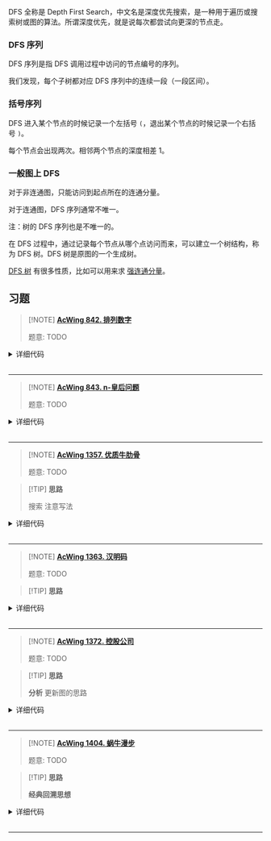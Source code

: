 
DFS 全称是 Depth First Search，中文名是深度优先搜索，是一种用于遍历或搜索树或图的算法。所谓深度优先，就是说每次都尝试向更深的节点走。

### DFS 序列

DFS 序列是指 DFS 调用过程中访问的节点编号的序列。

我们发现，每个子树都对应 DFS 序列中的连续一段（一段区间）。

### 括号序列

DFS 进入某个节点的时候记录一个左括号 `(`，退出某个节点的时候记录一个右括号 `)`。

每个节点会出现两次。相邻两个节点的深度相差 1。

### 一般图上 DFS

对于非连通图，只能访问到起点所在的连通分量。

对于连通图，DFS 序列通常不唯一。

注：树的 DFS 序列也是不唯一的。

在 DFS 过程中，通过记录每个节点从哪个点访问而来，可以建立一个树结构，称为 DFS 树。DFS 树是原图的一个生成树。

[DFS 树](./scc.md#dfs) 有很多性质，比如可以用来求 [强连通分量](./scc.md)。

## 习题

> [!NOTE] **[AcWing 842. 排列数字](https://www.acwing.com/problem/content/844/)**
> 
> 题意: TODO

<details>
<summary>详细代码</summary>
<!-- tabs:start -->

##### **C++**

```cpp
#include <iostream>

using namespace std;

const int N = 10;

int n;
int path[N];

void dfs(int u, int state) {
    if (u == n) {
        for (int i = 0; i < n; i++) printf("%d ", path[i]);
        puts("");

        return;
    }

    for (int i = 0; i < n; i++)
        if (!(state >> i & 1)) {
            path[u] = i + 1;
            dfs(u + 1, state + (1 << i));
        }
}

int main() {
    scanf("%d", &n);

    dfs(0, 0);

    return 0;
}
```

##### **Python**

```python
def dfs(path, length):
    if length == n:
        res.append(path[:])
        return
    for i in range(1, n + 1):
        if not used[i]:
            used[i] = True
            path.append(i)
            dfs(path, length + 1)
            used[i] = False
            path.pop()


if __name__ == '__main__':
    n = int(input())
    res = []
    used = [False] * (n + 1)

    dfs([], 0)
    for i in range(len(res)):
        for j in range(n):
            print(res[i][j], end=' ')
        print()
```

<!-- tabs:end -->
</details>

<br>

* * *

> [!NOTE] **[AcWing 843. n-皇后问题](https://www.acwing.com/problem/content/845/)**
> 
> 题意: TODO

<details>
<summary>详细代码</summary>
<!-- tabs:start -->

##### **C++ 1**

```cpp
// 第一种搜索顺序
#include <iostream>

using namespace std;

const int N = 10;

int n;
bool row[N], col[N], dg[N * 2], udg[N * 2];
char g[N][N];

void dfs(int x, int y, int s) {
    if (s > n) return;
    if (y == n) y = 0, x++;

    if (x == n) {
        if (s == n) {
            for (int i = 0; i < n; i++) puts(g[i]);
            puts("");
        }
        return;
    }

    g[x][y] = '.';
    dfs(x, y + 1, s);

    if (!row[x] && !col[y] && !dg[x + y] && !udg[x - y + n]) {
        row[x] = col[y] = dg[x + y] = udg[x - y + n] = true;
        g[x][y] = 'Q';
        dfs(x, y + 1, s + 1);
        g[x][y] = '.';
        row[x] = col[y] = dg[x + y] = udg[x - y + n] = false;
    }
}

int main() {
    cin >> n;

    dfs(0, 0, 0);

    return 0;
}
```

##### **C++ 2**

```cpp
// 第二种搜索顺序
#include <iostream>

using namespace std;

const int N = 20;

int n;
char g[N][N];
bool col[N], dg[N], udg[N];

void dfs(int u) {
    if (u == n) {
        for (int i = 0; i < n; i++) puts(g[i]);
        puts("");
        return;
    }

    for (int i = 0; i < n; i++)
        if (!col[i] && !dg[u + i] && !udg[n - u + i]) {
            g[u][i] = 'Q';
            col[i] = dg[u + i] = udg[n - u + i] = true;
            dfs(u + 1);
            col[i] = dg[u + i] = udg[n - u + i] = false;
            g[u][i] = '.';
        }
}

int main() {
    cin >> n;
    for (int i = 0; i < n; i++)
        for (int j = 0; j < n; j++) g[i][j] = '.';

    dfs(0);

    return 0;
}
```

##### **Python**

```python
```

<!-- tabs:end -->
</details>

<br>

* * *

> [!NOTE] **[AcWing 1357. 优质牛肋骨](https://www.acwing.com/problem/content/1359/)**
> 
> 题意: TODO

> [!TIP] **思路**
> 
> 搜索 注意写法

<details>
<summary>详细代码</summary>
<!-- tabs:start -->

##### **C++**

```cpp
#include <bits/stdc++.h>
using namespace std;

int n;

bool is_prime(int x) {
    for (int i = 2; i <= x / i; ++ i )
        if (x % i == 0)
            return false;
    return true;
}

void dfs(int x, int k) {
    if (!is_prime(x)) return;
    if (k == n) cout << x << endl;
    else {
        int d[] = {1, 3, 7, 9};
        for (int i : d)
            dfs(x * 10 + i, k + 1);
    }
}

int main() {
    cin >> n;
    dfs(2, 1), dfs(3, 1), dfs(5, 1), dfs(7, 1);
    return 0;
}
```

##### **Python**

```python

```

<!-- tabs:end -->
</details>

<br>

* * *


> [!NOTE] **[AcWing 1363. 汉明码](https://www.acwing.com/problem/content/1365/)**
> 
> 题意: TODO

> [!TIP] **思路**
> 
> 

<details>
<summary>详细代码</summary>
<!-- tabs:start -->

##### **C++**

```cpp
#include <bits/stdc++.h>
using namespace std;

const int N = 256;

int n, b, d;
bool g[N][N];
int path[N];

int get_ones(int x) {
    int res = 0;
    while (x) res += x & 1, x >>= 1;
    return res;
}

bool dfs(int u, int start) {
    if (u == n) {
        for (int i = 0; i < n; ++ i ) {
            cout << path[i];
            if ((i + 1) % 10) cout << ' ';
            else cout << endl;
        }
        return true;
    }
    for (int i = start; i < 1 << b; ++ i ) {
        bool flag = true;
        for (int j = 0; j < u; ++ j )
            if (!g[i][path[j]]) {
                flag = false;
                break;
            }
        if (flag) {
            path[u] = i;
            if (dfs(u + 1, i + 1)) return true;
        }
    }
    return false;
}

int main() {
    cin >> n >> b >> d;
    for (int i = 0; i < 1 << b; ++ i )
        for (int j = 0; j < 1 << b; ++ j )
            // if (__builtin_popcount(i ^ j) >= d)
            if (get_ones(i ^ j) >= d)
                g[i][j] = true;
    // 显然0必选 再选后面其他的    
    dfs(1, 1);
    return 0;
}
```

##### **Python**

```python

```

<!-- tabs:end -->
</details>

<br>

* * *

> [!NOTE] **[AcWing 1372. 控股公司](https://www.acwing.com/problem/content/1374/)**
> 
> 题意: TODO

> [!TIP] **思路**
> 
> **分析** 更新图的思路

<details>
<summary>详细代码</summary>
<!-- tabs:start -->

##### **C++**

```cpp
#include <bits/stdc++.h>
using namespace std;

const int N = 110;

int n = 100, m;
int w[N][N];
bool g[N][N];

void dfs(int x, int y) {
    // return 避免无限递归
    if (g[x][y]) return;
    g[x][y] = true;
    
    for (int i = 1; i <= n; ++ i ) w[x][i] += w[y][i];
    for (int i = 1; i <= n; ++ i )
        if (g[i][x])
            dfs(i, y);
    for (int i = 1; i <= n; ++ i )
        if (w[x][i] > 50)
            dfs(x, i);
}

int main() {
    for (int i = 1; i <= n; ++ i ) g[i][i] = true;
    
    cin >> m;
    while (m -- ) {
        int a, b, c;
        cin >> a >> b >> c;
        for (int i = 1; i <= n; ++ i )
            if (g[i][a]) {
                w[i][b] += c;
                if (w[i][b] > 50) dfs(i, b);    // 虚边变为实边
            }
    }
    
    for (int i = 1; i <= n; ++ i )
        for (int j = 1; j <= n; ++ j )
            if (i != j && g[i][j])
                cout << i << ' ' << j << endl;
                
    return 0;
}
```

##### **Python**

```python

```

<!-- tabs:end -->
</details>

<br>

* * *

> [!NOTE] **[AcWing 1404. 蜗牛漫步](https://www.acwing.com/problem/content/1406/)**
> 
> 题意: TODO

> [!TIP] **思路**
> 
> **经典回溯思想**

<details>
<summary>详细代码</summary>
<!-- tabs:start -->

##### **C++**

```cpp
// 爆搜即可
// 回溯精髓题
#include <bits/stdc++.h>
using namespace std;

using PII = pair<int, int>;
const int N = 130;

int n, m;
int g[N][N];
int dx[] = {-1, 0, 1, 0}, dy[] = {0, 1, 0, -1};
int ans;

void dfs(int x, int y, int d, int k) {
    if (!x || x > n || !y || y > n || g[x][y]) return;
    // 栈存储本次走一行/一列所走过的点 方便恢复
    stack<PII> stk;
    while (x && x <= n && y && y <= n && !g[x][y]) {
        g[x][y] = 2;
        stk.push({x, y});
        x += dx[d], y += dy[d];
        k ++ ;
    }
    ans = max(ans, k);
    // 转弯
    if (!x || x > n || !y || y > n || g[x][y] == 1) {
        x -= dx[d], y -= dy[d];
        for (int i = 0; i < 4; ++ i )
            if ((i + d) % 2)    // 90度方向的 相加都是奇数
                dfs(x + dx[i], y + dy[i], i, k);
    }
    
    while (stk.size()) {
        auto [x, y] = stk.top(); stk.pop();
        g[x][y] = 0;
    }
}

int main() {
    cin >> n >> m;
    while (m -- ) {
        char a; int b;
        cin >> a >> b;
        a = a - 'A' + 1;
        g[b][a] = 1;
    }
    dfs(1, 1, 1, 0);
    dfs(1, 1, 2, 0);
    cout << ans << endl;
    return 0;
}
```

##### **Python**

```python

```

<!-- tabs:end -->
</details>

<br>

* * *